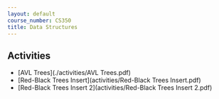 ```yaml
---
layout: default
course_number: CS350
title: Data Structures
---
```



## Activities

* [AVL Trees](./activities/AVL Trees.pdf)
* [Red-Black Trees Insert](activities/Red-Black Trees Insert.pdf)
* [Red-Black Trees Insert 2](activities/Red-Black Trees Insert 2.pdf)

<!-- vim:set wrap: ­-->
<!-- vim:set linebreak: -->
<!-- vim:set nolist: -->
